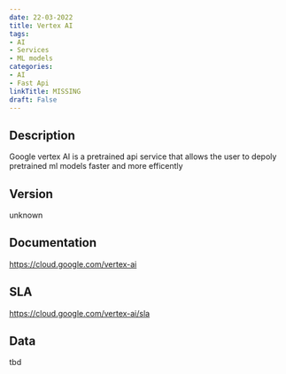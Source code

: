 ```yaml
---
date: 22-03-2022
title: Vertex AI
tags: 
- AI
- Services
- ML models
categories: 
- AI
- Fast Api
linkTitle: MISSING
draft: False
---
```


## Description

Google vertex AI is a pretrained api service that allows the user to depoly pretrained ml models faster and more efficently

## Version

unknown

## Documentation

https://cloud.google.com/vertex-ai

## SLA

https://cloud.google.com/vertex-ai/sla

## Data

tbd
